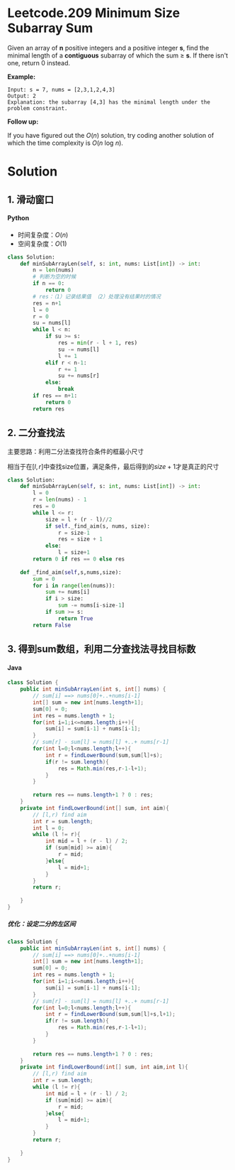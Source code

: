 #  Leetcode.209 Minimum Size Subarray Sum

Given an array of **n** positive integers and a positive integer **s**, find the minimal length of a **contiguous** subarray of which the sum ≥ **s**. If there isn't one, return 0 instead.

**Example:** 

```
Input: s = 7, nums = [2,3,1,2,4,3]
Output: 2
Explanation: the subarray [4,3] has the minimal length under the problem constraint.
```

**Follow up:**

If you have figured out the *O*(*n*) solution, try coding another solution of which the time complexity is *O*(*n* log *n*). 



# Solution

## 1. 滑动窗口

#### Python 

- 时间复杂度：$O(n)$
- 空间复杂度：$O(1)$

```python
class Solution:
    def minSubArrayLen(self, s: int, nums: List[int]) -> int:
        n = len(nums)
        # 判断为空的时候
        if n == 0:
            return 0
        # res：（1）记录结果值 （2）处理没有结果时的情况
        res = n+1
        l = 0
        r = 0
        su = nums[l]
        while l < n:
            if su >= s:
                res = min(r - l + 1, res)
                su -= nums[l]
                l += 1
            elif r < n-1:
                r += 1
                su += nums[r]
            else:
                break
        if res == n+1:
            return 0
        return res
```

## 2. 二分查找法

主要思路：利用二分法查找符合条件的框最小尺寸

相当于在$[l,r]$中查找size位置，满足条件，最后得到的$size+1$才是真正的尺寸

```python
class Solution:
    def minSubArrayLen(self, s: int, nums: List[int]) -> int:
        l = 0
        r = len(nums) - 1
        res = 0
        while l <= r:
            size = l + (r - l)//2
            if self._find_aim(s, nums, size):
                r = size-1
                res = size + 1
            else:
                l = size+1
        return 0 if res == 0 else res
                
    def _find_aim(self,s,nums,size):
        sum = 0
        for i in range(len(nums)):
            sum += nums[i]
            if i > size:
                sum -= nums[i-size-1]
            if sum >= s:
                return True
        return False
```

## 3. 得到sum数组，利用二分查找法寻找目标数

#### Java

```Java
class Solution {
    public int minSubArrayLen(int s, int[] nums) {
        // sum[i] ==> nums[0]+..+nums[i-1]
        int[] sum = new int[nums.length+1];
        sum[0] = 0;
        int res = nums.length + 1;
        for(int i=1;i<=nums.length;i++){
            sum[i] = sum[i-1] + nums[i-1];
        }
        // sum[r] - sum[l] = nums[l] +..+ nums[r-1]
        for(int l=0;l<nums.length;l++){
            int r = findLowerBound(sum,sum[l]+s);
            if(r != sum.length){
                res = Math.min(res,r-1-l+1);
            }
        }
        
        return res == nums.length+1 ? 0 : res;
    }
    private int findLowerBound(int[] sum, int aim){
        // [l,r) find aim
        int r = sum.length;
        int l = 0;
        while (l != r){
            int mid = l + (r - l) / 2;
            if (sum[mid] >= aim){
                r = mid;
            }else{
                l = mid+1;
            }
        }
        return r;
        
    }
}
```

##### 优化：设定二分的左区间

```java
class Solution {
    public int minSubArrayLen(int s, int[] nums) {
        // sum[i] ==> nums[0]+..+nums[i-1]
        int[] sum = new int[nums.length+1];
        sum[0] = 0;
        int res = nums.length + 1;
        for(int i=1;i<=nums.length;i++){
            sum[i] = sum[i-1] + nums[i-1];
        }
        // sum[r] - sum[l] = nums[l] +..+ nums[r-1]
        for(int l=0;l<nums.length;l++){
            int r = findLowerBound(sum,sum[l]+s,l+1);
            if(r != sum.length){
                res = Math.min(res,r-1-l+1);
            }
        }
        
        return res == nums.length+1 ? 0 : res;
    }
    private int findLowerBound(int[] sum, int aim,int l){
        // [l,r) find aim
        int r = sum.length;
        while (l != r){
            int mid = l + (r - l) / 2;
            if (sum[mid] >= aim){
                r = mid;
            }else{
                l = mid+1;
            }
        }
        return r;
        
    }
}
```


